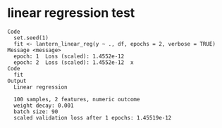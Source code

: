 # linear regression test

    Code
      set.seed(1)
      fit <- lantern_linear_reg(y ~ ., df, epochs = 2, verbose = TRUE)
    Message <message>
      epoch: 1 	Loss (scaled): 1.4552e-12 
      epoch: 2 	Loss (scaled): 1.4552e-12  x 
    Code
      fit
    Output
      Linear regression
      
      100 samples, 2 features, numeric outcome 
      weight decay: 0.001 
      batch size: 90 
      scaled validation loss after 1 epochs: 1.45519e-12 

